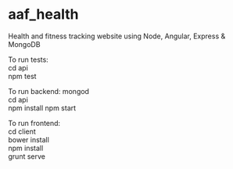 # aaf_health
Health and fitness tracking website using Node, Angular, Express &amp; MongoDB

To run tests:  
cd api  
npm test  

To run backend:
mongod  
cd api  
npm install
npm start  

To run frontend:  
cd client  
bower install  
npm install  
grunt serve  

